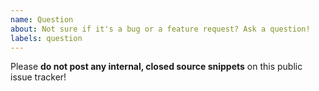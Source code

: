 ```yaml
---
name: Question
about: Not sure if it's a bug or a feature request? Ask a question!
labels: question
---
```


Please **do not post any internal, closed source snippets** on this public issue tracker!

<!-- What would you like to know?

     If it's a question about arr.ai's behaviour, please include your version (the output of "arrai info").

     You can also:
     - Chat to us on Slack: https://anzoss.slack.com/archives/CSDD7K0PP
     - Ask on Stack Overflow https://stackoverflow.com/questions/tagged/arrai
-->
